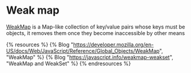 # Weak map

[WeakMap](https://developer.mozilla.org/en-US/docs/Web/JavaScript/Reference/Global_Objects/WeakMap) is a Map-like collection of key/value pairs whose keys must be objects, it removes them once they become inaccessible by other means

{% resources %}
  {% Blog "https://developer.mozilla.org/en-US/docs/Web/JavaScript/Reference/Global_Objects/WeakMap", "WeakMap" %}
  {% Blog "https://javascript.info/weakmap-weakset", "WeakMap and WeakSet" %}
{% endresources %}
